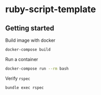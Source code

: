 # ruby-script-template

## Getting started

Build image with docker

```bash
docker-compose build
```

Run a container

```bash
docker-compose run --rm bash
```

Verify `rspec`

```bash
bundle exec rspec
```
